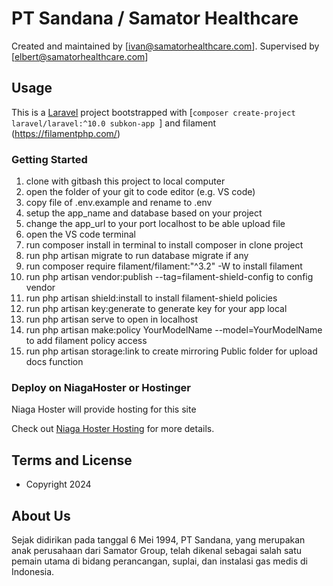 # PT Sandana / Samator Healthcare

Created and maintained by [ivan@samatorhealthcare.com].
Supervised by [elbert@samatorhealthcare.com]

## Usage

This is a [Laravel](https://laravel.com/) project bootstrapped with [`composer create-project laravel/laravel:^10.0 subkon-app `] and filament (https://filamentphp.com/)

### Getting Started

1. clone with gitbash this project to local computer
2. open the folder of your git to code editor (e.g. VS code)
4. copy file of .env.example and rename to .env
5. setup the app_name and database based on your project
6. change the app_url to your port localhost to be able upload file
7. open the VS code terminal
8. run composer install in terminal to install composer in clone project
9. run php artisan migrate to run database migrate if any
10. run composer require filament/filament:"^3.2" -W to install filament
11. run php artisan vendor:publish --tag=filament-shield-config to config vendor 
12. run php artisan shield:install to install filament-shield policies
13. run php artisan key:generate to generate key for your app local
14. run php artisan serve to open in localhost
15. run php artisan make:policy YourModelName --model=YourModelName to add filament policy access
16. run php artisan storage:link to create mirroring Public folder for upload docs function

### Deploy on NiagaHoster or Hostinger

Niaga Hoster will provide hosting for this site

Check out [Niaga Hoster Hosting](https://www.niagahoster.co.id/) for more details.

## Terms and License

- Copyright 2024

## About Us

Sejak didirikan pada tanggal 6 Mei 1994, PT Sandana, yang merupakan anak perusahaan dari Samator Group, telah dikenal sebagai salah satu pemain utama di bidang perancangan, suplai, dan instalasi gas medis di Indonesia.
